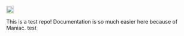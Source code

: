 

[<img src="https://img.shields.io/badge/dynamic/json?color=green&label=Documentation%20Coverage&query=DocumentationCoverage&url=https%3A%2F%2Fgist.githubusercontent.com%2Fdawoodkhan82%2Fbf01dd13e308e385464bd58381e8ee18%2Fraw%2Ffb2a4e5af2c40063d1df6cd9ae1570a8897feed2%2Ftest.json%3Ftoken%3Dgit-token" height="20px">](https://maniac-dashboard.herokuapp.com/Maniac-Bot-Test/b819f1f94ffe425bbffa711e66bdbe47/)



This is a test repo! Documentation is so much easier here because of Maniac. 
test
